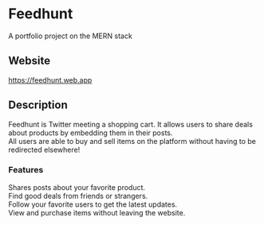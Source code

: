 # Feedhunt

A portfolio project on the MERN stack

## Website

https://feedhunt.web.app

## Description

Feedhunt is Twitter meeting a shopping cart. It allows users to share deals about products by embedding them in their posts.  
All users are able to buy and sell items on the platform without having to be redirected elsewhere!

### Features

Shares posts about your favorite product.  
Find good deals from friends or strangers.  
Follow your favorite users to get the latest updates.   
View and purchase items without leaving the website.  

